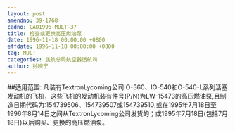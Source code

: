 ```yaml
---
layout: post
amendno: 39-1768
cadno: CAD1996-MULT-37
title: 检查或更换高压燃油泵
date: 1996-11-18 00:00:00 +0800
effdate: 1996-11-18 00:00:00 +0800
tag: MULT
categories: 民航总局航空器适航司
author: 孙晓宁
---
```


##适用范围:
凡装有TextronLycoming公司IO-360、IO-540和O-540-L系列活塞发动机的飞机，这些飞机的发动机装有件号(P/N)为LW-15473的高压燃油泵,且制造日期代码为:154739506、154739507或154739510;或在1995年7月18日至1996年8月14日之间从TextronLycoming公司发货的；或1995年7月18日(包括7月18日)以后购买、更换的高压燃油泵。

